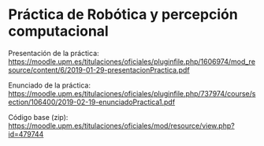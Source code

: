 # Práctica de Robótica y percepción computacional

Presentación de la práctica: https://moodle.upm.es/titulaciones/oficiales/pluginfile.php/1606974/mod_resource/content/6/2019-01-29-presentacionPractica.pdf

Enunciado de la práctica: https://moodle.upm.es/titulaciones/oficiales/pluginfile.php/737974/course/section/106400/2019-02-19-enunciadoPractica1.pdf

Código base (zip): https://moodle.upm.es/titulaciones/oficiales/mod/resource/view.php?id=479744

